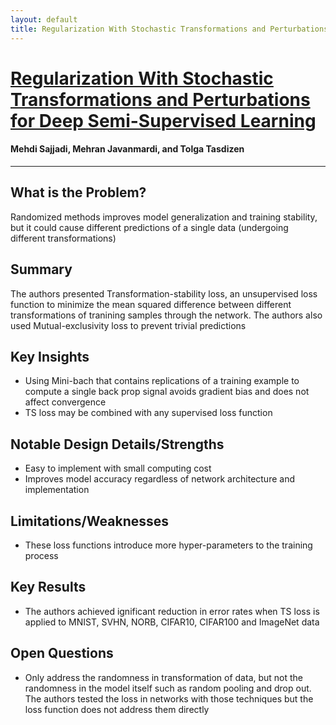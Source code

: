 ```yaml
---
layout: default
title: Regularization With Stochastic Transformations and Perturbations for Deep Semi-Supervised Learning
---
```


# [Regularization With Stochastic Transformations and Perturbations for Deep Semi-Supervised Learning](https://arxiv.org/abs/1606.04586)

#### Mehdi Sajjadi, Mehran Javanmardi, and Tolga Tasdizen

---

## What is the Problem?
Randomized methods improves model generalization and training stability, but it
could cause different predictions of a single data (undergoing different 
transformations) 

## Summary
The authors presented Transformation-stability loss, an unsupervised loss
function to minimize the mean squared difference between different
transformations of tranining samples through the network. The
authors also used Mutual-exclusivity loss to prevent trivial predictions


## Key Insights
- Using Mini-bach that contains replications of a training example to compute a
    single back prop signal avoids gradient bias and does not affect convergence
- TS loss may be combined with any supervised loss function

## Notable Design Details/Strengths
- Easy to implement with small computing cost
- Improves model accuracy regardless of network architecture and implementation

## Limitations/Weaknesses
- These loss functions introduce more hyper-parameters to the training process

## Key Results
- The authors achieved ignificant reduction in error rates when TS loss is
    applied to MNIST, SVHN, NORB, CIFAR10, CIFAR100 and ImageNet data

## Open Questions
- Only address the randomness in transformation of data, but not the randomness
    in the model itself such as random pooling and drop out. The authors tested
    the loss in networks with those techniques but the loss function does not
    address them directly

